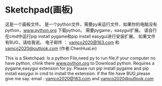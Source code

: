 # Sketchpad(画板)

这是一个画板文件。
是一个python文件，需要py来运行文件，如果你的电脑没有python，www.python.org 下载python。
需要pygame，easygui扩展。
请自行在cmd中运行pip install pygame和pip install easygui进行安装扩展。
如果文件有BUG，请给我说。
电子邮件 ： vamco2020@163.com 和 vamco2020@outlook.com
(作者:ChenHuaLei)


This is a Sketchpad.
Is a python File,need py to run file,if your computer no have python, chink there www.python.org to Download python.
Requires a pygame,easygui extension for py. 
Please run pip install pygame and pip install easygui in cmd to install the extension.
if the file have BUG,please give me say.
email : vamco2020@163.com and vamco2020@outlook.com
